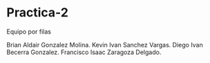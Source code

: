 # Practica-2
Equipo por filas

Brian Aldair Gonzalez Molina.
Kevin Ivan Sanchez Vargas.
Diego Ivan Becerra Gonzalez.
Francisco Isaac Zaragoza Delgado.

